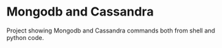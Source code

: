 # Mongodb and Cassandra
Project showing Mongodb and Cassandra commands both from shell and python code.
